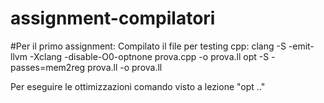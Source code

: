 # assignment-compilatori

#Per il primo assignment: 
Compilato il file per testing cpp: 
clang -S -emit-llvm -Xclang -disable-O0-optnone prova.cpp -o prova.ll
opt -S -passes=mem2reg prova.ll -o prova.ll

Per eseguire le ottimizzazioni comando visto a lezione "opt .."

